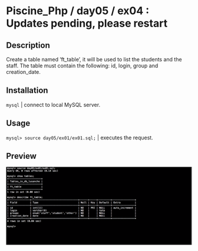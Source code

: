 # Piscine_Php / day05 / ex04 : Updates pending, please restart

## Description
Create a table named ’ft_table’, it will be used to list the students and the staff. The table must contain the following: id, login, group and creation_date.

## Installation
`mysql` | connect to local MySQL server.

## Usage
`mysql> source day05/ex01/ex01.sql;` | executes the request.

## Preview
<img src="../../resources/images/table.png" width="1200">
